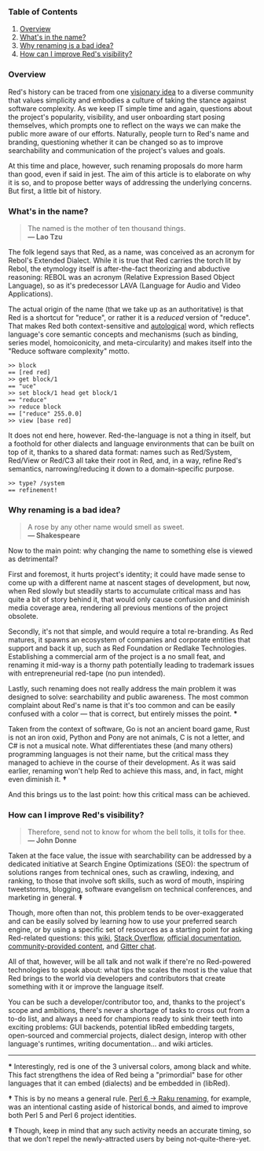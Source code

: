 ### Table of Contents

1. [Overview](#overview)
1. [What's in the name?](#whats-in-the-name)
1. [Why renaming is a bad idea?](#why-renaming-is-a-bad-idea)
1. [How can I improve Red's visibility?](#how-can-i-improve-reds-visibility)

### Overview

Red's history can be traced from one [visionary idea](https://youtu.be/-KqNO_sDqm4) to a diverse community that values simplicity and embodies a culture of taking the stance against software complexity. As we keep IT simple time and again, questions about the project's popularity, visibility, and user onboarding start posing themselves, which prompts one to reflect on the ways we can make the public more aware of our efforts. Naturally, people turn to Red's name and branding, questioning whether it can be changed so as to improve searchability and communication of the project's values and goals.  

At this time and place, however, such renaming proposals do more harm than good, even if said in jest. The aim of this article is to elaborate on why it is so, and to propose better ways of addressing the underlying concerns. But first, a little bit of history.

### What's in the name?

> The named is the mother of ten thousand things.
> <br> **— Lao Tzu**

The folk legend says that Red, as a name, was conceived as an acronym for Rebol's Extended Dialect. While it is true that Red carries the torch lit by Rebol, the etymology itself is after-the-fact theorizing and abductive reasoning: REBOL was an acronym (Relative Expression Based Object Language), so as it's predecessor LAVA (Language for Audio and Video Applications).

The actual origin of the name (that we take up as an authoritative) is that Red is a shortcut for "reduce", or rather it is a _reduced_ version of "reduce". That makes Red both context-sensitive and [autological](https://en.wikipedia.org/wiki/Autological_word) word, which reflects language's core semantic concepts and mechanisms (such as binding, series model, homoiconicity, and meta-circularity) and makes itself into the "Reduce software complexity" motto.

```red
>> block
== [red red]
>> get block/1
== "uce"
>> set block/1 head get block/1
== "reduce"
>> reduce block
== ["reduce" 255.0.0]
>> view [base red]
```

It does not end here, however. Red-the-language is not a thing in itself, but a foothold for other dialects and language environments that can be built on top of it, thanks to a shared data format: names such as Red/System, Red/View or Red/C3 all take their root in Red, and, in a way, refine Red's semantics, narrowing/reducing it down to a domain-specific purpose.

```red
>> type? /system
== refinement!
```

### Why renaming is a bad idea?

> A rose by any other name would smell as sweet.
> <br> **— Shakespeare**

Now to the main point: why changing the name to something else is viewed as detrimental?

First and foremost, it hurts project's identity; it could have made sense to come up with a different name at nascent stages of development, but now, when Red slowly but steadily starts to accumulate critical mass and has quite a bit of story behind it, that would only cause confusion and diminish media coverage area, rendering all previous mentions of the project obsolete.

Secondly, it's not that simple, and would require a total re-branding. As Red matures, it spawns an ecosystem of companies and corporate entities that support and back it up, such as Red Foundation or Redlake Technologies. Establishing a commercial arm of the project is a no small feat, and renaming it mid-way is a thorny path potentially leading to trademark issues with entrepreneurial red-tape (no pun intended).

Lastly, such renaming does not really address the main problem it was designed to solve: searchability and public awareness. The most common complaint about Red's name is that it's too common and can be easily confused with a color — that is correct, but entirely misses the point. **\***

Taken from the context of software, Go is not an ancient board game, Rust is not an iron oxid, Python and Pony are not animals, C is not a letter, and C# is not a musical note. What differentiates these (and many others) programming languages is not their name, but the critical mass they managed to achieve in the course of their development. As it was said earlier, renaming won't help Red to achieve this mass, and, in fact, might even diminish it. **†**

And this brings us to the last point: how this critical mass can be achieved.

### How can I improve Red's visibility?

> Therefore, send not to know for whom the bell tolls, it tolls for thee.
> <br> **— John Donne**

Taken at the face value, the issue with searchability can be addressed by a dedicated initiative at Search Engine Optimizations (SEO): the spectrum of solutions ranges from technical ones, such as crawling, indexing, and ranking, to those that involve soft skills, such as word of mouth, inspiring tweetstorms, blogging, software evangelism on technical conferences, and marketing in general. **‡**

Though, more often than not, this problem tends to be over-exaggerated and can be easily solved by learning how to use your preferred search engine, or by using a specific set of resources as a starting point for asking Red-related questions: this [wiki](https://github.com/red/red/wiki), [Stack Overflow](https://stackoverflow.com/questions/tagged/red), [official documentation](doc.red-lang.org/), [community-provided content](https://github.com/red/red/wiki/%5BLINKS%5D-Learning-resources), and [Gitter chat](https://gitter.im/red/home).

All of that, however, will be all talk and not walk if there're no Red-powered technologies to speak about: what tips the scales the most is the value that Red brings to the world via developers and contributors that create something with it or improve the language itself.

You can be such a developer/contributor too, and, thanks to the project's scope and ambitions, there's never a shortage of tasks to cross out from a to-do list, and always a need for champions ready to sink their teeth into exciting problems: GUI backends, potential libRed embedding targets, open-sourced and commercial projects, dialect design, interop with other language's runtimes, writing documentation... and wiki articles.

---

**\*** Interestingly, red is one of the 3 universal colors, among black and white. This fact strengthens the idea of Red being a "primordial" base for other languages that it can embed (dialects) and be embedded in (libRed).

**†** This is by no means a general rule. [Perl 6 → Raku renaming](https://github.com/Raku/problem-solving/issues/81), for example, was an intentional casting aside of historical bonds, and aimed to improve both Perl 5 and Perl 6 project identities.

**‡** Though, keep in mind that any such activity needs an accurate timing, so that we don't repel the newly-attracted users by being not-quite-there-yet.